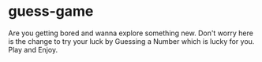 # guess-game
Are you getting bored and wanna explore something new. Don't worry here is the change to try your luck by Guessing a Number which is lucky for you. Play and Enjoy.
